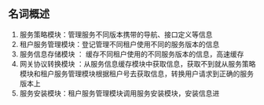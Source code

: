 ## 名词概述
1. 服务策略模块：管理服务不同版本携带的导航、接口定义等信息
2. 租户服务管理模块：登记管理不同租户使用不同的服务版本的信息
3. 服务信息存储模块 ： 缓存不同租户使用的不同服务版本的信息，高速缓存
4. 网关协议转换模块 ：从服务信息缓存模块中获取信息，获取不到就从服务策略模块和租户服务管理模块根据租户号去获取信息，转换用户请求到正确的服务版本上
5. 服务安装模块：租户服务管理模块调用服务安装模块，安装信息进